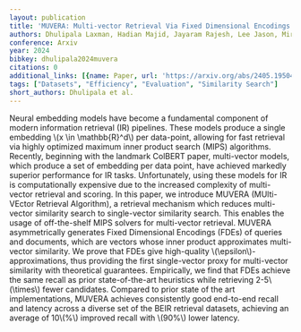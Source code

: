 ```yaml
---
layout: publication
title: 'MUVERA: Multi-vector Retrieval Via Fixed Dimensional Encodings'
authors: Dhulipala Laxman, Hadian Majid, Jayaram Rajesh, Lee Jason, Mirrokni Vahab
conference: Arxiv
year: 2024
bibkey: dhulipala2024muvera
citations: 0
additional_links: [{name: Paper, url: 'https://arxiv.org/abs/2405.19504'}]
tags: ["Datasets", "Efficiency", "Evaluation", "Similarity Search"]
short_authors: Dhulipala et al.
---
```

Neural embedding models have become a fundamental component of modern
information retrieval (IR) pipelines. These models produce a single embedding
\\(x \in \mathbb\{R\}^d\\) per data-point, allowing for fast retrieval via highly
optimized maximum inner product search (MIPS) algorithms. Recently, beginning
with the landmark ColBERT paper, multi-vector models, which produce a set of
embedding per data point, have achieved markedly superior performance for IR
tasks. Unfortunately, using these models for IR is computationally expensive
due to the increased complexity of multi-vector retrieval and scoring.
  In this paper, we introduce MUVERA (MUlti-VEctor Retrieval Algorithm), a
retrieval mechanism which reduces multi-vector similarity search to
single-vector similarity search. This enables the usage of off-the-shelf MIPS
solvers for multi-vector retrieval. MUVERA asymmetrically generates Fixed
Dimensional Encodings (FDEs) of queries and documents, which are vectors whose
inner product approximates multi-vector similarity. We prove that FDEs give
high-quality \\(\epsilon\\)-approximations, thus providing the first single-vector
proxy for multi-vector similarity with theoretical guarantees. Empirically, we
find that FDEs achieve the same recall as prior state-of-the-art heuristics
while retrieving 2-5\\(\times\\) fewer candidates. Compared to prior state of the
art implementations, MUVERA achieves consistently good end-to-end recall and
latency across a diverse set of the BEIR retrieval datasets, achieving an
average of 10\\(%\\) improved recall with \\(90%\\) lower latency.